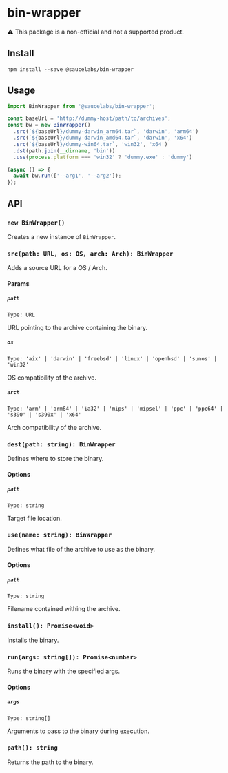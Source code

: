 # bin-wrapper

:warning: This package is a non-official and not a supported product.

## Install

`npm install --save @saucelabs/bin-wrapper`

## Usage

```js
import BinWrapper from '@saucelabs/bin-wrapper';

const baseUrl = 'http://dummy-host/path/to/archives';
const bw = new BinWrapper()
  .src(`${baseUrl}/dummy-darwin_arm64.tar`, 'darwin', 'arm64')
  .src(`${baseUrl}/dummy-darwin_amd64.tar`, 'darwin', 'x64')
  .src(`${baseUrl}/dummy-win64.tar`, 'win32', 'x64')
  .dst(path.join(__dirname, 'bin'))
  .use(process.platform === 'win32' ? 'dummy.exe' : 'dummy')

(async () => {
  await bw.run(['--arg1', '--arg2']);
});

```

## API

### `new BinWrapper()`

Creates a new instance of `BinWrapper`.

###  `src(path: URL, os: OS, arch: Arch): BinWrapper`

Adds a source URL for a OS / Arch.

#### Params

##### `path`

`Type: URL`

URL pointing to the archive containing the binary.


##### `os`

`Type: 'aix' | 'darwin' | 'freebsd' | 'linux' | 'openbsd' | 'sunos' | 'win32'`

OS compatibility of the archive.

##### `arch`

`Type: 'arm' | 'arm64' | 'ia32' | 'mips' | 'mipsel' | 'ppc' | 'ppc64' | 's390' | 's390x' | 'x64'`

Arch compatibility of the archive.

### `dest(path: string): BinWrapper`

Defines where to store the binary.

#### Options

##### `path`

`Type: string`

Target file location.

### `use(name: string): BinWrapper`

Defines what file of the archive to use as the binary.

#### Options

##### `path`

`Type: string`

Filename contained withing the archive.

### `install(): Promise<void>`

Installs the binary.

### `run(args: string[]): Promise<number>`

Runs the binary with the specified args.

#### Options

##### `args`

`Type: string[]`

Arguments to pass to the binary during execution.

### `path(): string`

Returns the path to the binary.